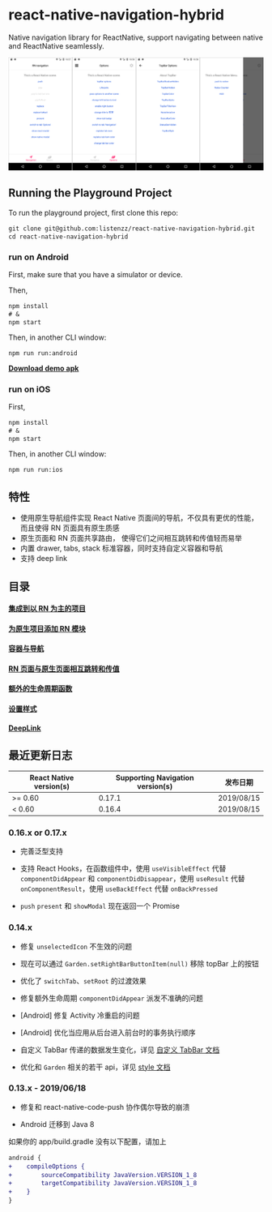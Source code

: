 # react-native-navigation-hybrid

Native navigation library for ReactNative, support navigating between native and ReactNative seamlessly.

![navigation-android](./screenshot/android.png)

## Running the Playground Project

To run the playground project, first clone this repo:

```shell
git clone git@github.com:listenzz/react-native-navigation-hybrid.git
cd react-native-navigation-hybrid
```

### run on Android

First, make sure that you have a simulator or device.

Then,

```shell
npm install
# &
npm start
```

Then, in another CLI window:

```shell
npm run run:android
```

[**Download demo apk**](https://raw.githubusercontent.com/listenzz/react-native-navigation-hybrid/master/screenshot/app-release.apk)

### run on iOS

First,

```shell
npm install
# &
npm start
```

Then, in another CLI window:

```shell
npm run run:ios
```

## 特性

<a name="migrate-react"></a>

- 使用原生导航组件实现 React Native 页面间的导航，不仅具有更优的性能，而且使得 RN 页面具有原生质感
- 原生页面和 RN 页面共享路由， 使得它们之间相互跳转和传值轻而易举
- 内置 drawer, tabs, stack 标准容器，同时支持自定义容器和导航
- 支持 deep link

## 目录

#### [集成到以 RN 为主的项目](./doc/integration-react.md)

#### [为原生项目添加 RN 模块](./doc/integration-native.md)

#### [容器与导航](./doc/navigation.md)

#### [RN 页面与原生页面相互跳转和传值](./doc/pass-and-return-value.md)

#### [额外的生命周期函数](./doc/lifecycle.md)

#### [设置样式](./doc/style.md)

#### [DeepLink](./doc/deeplink.md)

## 最近更新日志

| React Native version(s) | Supporting Navigation version(s) | 发布日期   |
| ----------------------- | -------------------------------- | ---------- |
| >= 0.60                 | 0.17.1                           | 2019/08/15 |
| < 0.60                  | 0.16.4                           | 2019/08/15 |

### 0.16.x or 0.17.x

- 完善泛型支持

- 支持 React Hooks，在函数组件中，使用 `useVisibleEffect` 代替 `componentDidAppear` 和 `componentDidDisappear`，使用 `useResult` 代替 `onComponentResult`，使用 `useBackEffect` 代替 `onBackPressed`

- `push` `present` 和 `showModal` 现在返回一个 Promise

### 0.14.x

- 修复 `unselectedIcon` 不生效的问题

- 现在可以通过 `Garden.setRightBarButtonItem(null)` 移除 topBar 上的按钮

- 优化了 `switchTab`、`setRoot` 的过渡效果

- 修复额外生命周期 `componentDidAppear` 派发不准确的问题

- [Android] 修复 Activity 冷重启的问题

- [Android] 优化当应用从后台进入前台时的事务执行顺序

- 自定义 TabBar 传递的数据发生变化，详见 [自定义 TabBar 文档](./doc/custom-tabbar.md)

- 优化和 `Garden` 相关的若干 api，详见 [style 文档](./doc/style.md)

### 0.13.x - 2019/06/18

- 修复和 react-native-code-push 协作偶尔导致的崩溃

- Android 迁移到 Java 8

如果你的 app/build.gradle 没有以下配置，请加上

```diff
android {
+    compileOptions {
+        sourceCompatibility JavaVersion.VERSION_1_8
+        targetCompatibility JavaVersion.VERSION_1_8
+    }
}
```
